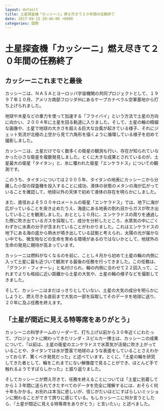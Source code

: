 ```yaml
---
layout: default
title: 土星探査機「カッシーニ」燃え尽きて２０年間の任務終了
date: 2017-09-15 20:46:00 +0900
categories: 国際
---
```


# 土星探査機「カッシーニ」燃え尽きて２０年間の任務終了

## カッシーニこれまでと最後

カッシーニは、ＮＡＳＡとヨーロッパ宇宙機関の共同プロジェクトとして、１９９７年１０月、アメリカ南部フロリダ州にあるケープカナベラル空軍基地から打ち上げられました。

地球や木星などの重力を使って加速する「フライバイ」という方法で土星の方向に向かい、２００４年に土星を回る軌道に入りました。そして、土星の輪の精細な画像や、土星で地球の大きさを超える巨大な台風が起きている様子、それにジェット気流が北極の上空から見て六角形を描くように循環している様子を初めて撮影しました。

カッシーニは、土星だけでなく数多くの衛星の観測も行い、存在が知られていなかった小さな衛星を複数発見しました。とくに大きな成果とされているのが、土星最大の衛星「タイタン」と、氷に覆われた衛星「エンケラドス」についての観測です。

このうち、タイタンについては２００５年、タイタンの地表にカッシーニから分離した小型の探査機を投入することに成功、液体の状態のメタンの海が広がっていることを確認して、地球以外の天体で初めて液体の存在を明らかにしました。

また、直径およそ５００キロメートルの衛星「エンケラドス」では、地下に海が広がっていることを突き止めたうえ、海底にある地表の割れ目からガスが吹き出していることを観測しました。おととし１０月に、エンケラドスの周りを通過した際に吹き出ているガスを採取して、成分を分析したところ、水蒸気の中にごくわずかに水素の分子が含まれていることがわかりました。これはエンケラドスの地下にある海の底から熱水が噴き出している証拠と考えられ、太陽の光が届かない中でも、微生物などの生命を育める環境があるのではないかとして、地球外の生命の発見に期待が高まっています。

カッシーニは燃料がなくなるのを前に、ことし４月から初めて土星の輪の内側に入って土星に最も近づいて観測する最後の任務を行ってきました。この任務は、「グランド・フィナーレ」と名付けられ、輪の内側に合わせて２２回入って、これまでよりも格段に近い距離から土星の大気や、土星の輪の様子などを撮影してきました。

そして、カッシーニはまだはっきりとしていない、土星の大気の成分を明らかにしようと、燃え尽きる直前まで大気の一部を採取してそのデータを地球に送り、２０年に及ぶ任務を終えます。

## 「土星が間近に見える特等席をありがとう」

カッシーニの科学チームのリーダーで、打ち上げ以前から３０年近くにわたって、プロジェクトに関わってきたリンダ・スピルカー博士は、カッシーニの成果について、「以前は、土星の衛星のエンケラドスで水蒸気が活発に吹き上がっていることや、タイタンでは水が豊富で地球のような表面をしていることさえわかっておらず、驚くべき発見だった」と述べています。とくに、「土星の輪を研究してきた者として、輪をこれまでにない解像度で見ることができ、ほとんど手で触れるようですばらしかった」と振り返りました。

そしてカッシーニが燃え尽きて、任務を終えることについては「土星に到着してから１３年間に送られてきたすべてのデータを完全に理解するには、おそらく何十年もかかる。お別れは本当に悲しいが、信じがたいほどにすばらしいミッションに関わることができて誇りに感じている。もしカッシーニに何か言うとしたら、『土星が間近に見える特等席をありがとう』と言いたい」と述べました。

